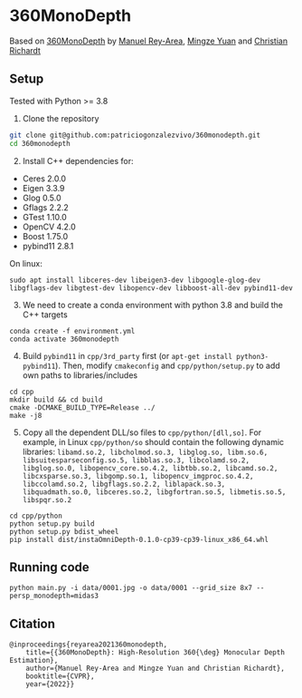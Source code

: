 # 360MonoDepth

Based on [360MonoDepth](https://manurare.github.io/360monodepth/) by [Manuel Rey-Area](https://manurare.github.io/), [Mingze Yuan](https://yuanmingze.github.io/) and [Christian Richardt](https://richardt.name/)


## Setup

Tested with Python >= 3.8

1. Clone the repository

```bash
git clone git@github.com:patriciogonzalezvivo/360monodepth.git
cd 360monodepth
```

2. Install C++ dependencies for:

 * Ceres 2.0.0
 * Eigen 3.3.9
 * Glog 0.5.0
 * Gflags 2.2.2
 * GTest 1.10.0
 * OpenCV 4.2.0
 * Boost 1.75.0
 * pybind11 2.8.1

On linux:

```
sudo apt install libceres-dev libeigen3-dev libgoogle-glog-dev libgflags-dev libgtest-dev libopencv-dev libboost-all-dev pybind11-dev
```

3. We need to create a conda environment with python 3.8 and build the C++ targets

```
conda create -f environment.yml
conda activate 360monodepth
```

4. Build ```pybind11``` in ```cpp/3rd_party``` first (or ```apt-get install python3-pybind11```). Then, modify ```cmakeconfig``` and ```cpp/python/setup.py``` to add own paths to libraries/includes

```
cd cpp
mkdir build && cd build
cmake -DCMAKE_BUILD_TYPE=Release ../
make -j8
```

5. Copy all the dependent DLL/so files to ```cpp/python/[dll,so]```. For example, in Linux ```cpp/python/so``` should contain the following dynamic libraries: ```libamd.so.2, libcholmod.so.3, libglog.so, libm.so.6, libsuitesparseconfig.so.5, libblas.so.3, libcolamd.so.2, libglog.so.0, libopencv_core.so.4.2, libtbb.so.2, libcamd.so.2, libcxsparse.so.3, libgomp.so.1, libopencv_imgproc.so.4.2, libccolamd.so.2, libgflags.so.2.2, liblapack.so.3, libquadmath.so.0, libceres.so.2, libgfortran.so.5, libmetis.so.5, libspqr.so.2```

```
cd cpp/python
python setup.py build
python setup.py bdist_wheel
pip install dist/instaOmniDepth-0.1.0-cp39-cp39-linux_x86_64.whl 
```

## Running code

```
python main.py -i data/0001.jpg -o data/0001 --grid_size 8x7 --persp_monodepth=midas3
```

## Citation

```
@inproceedings{reyarea2021360monodepth,
	title={{360MonoDepth}: High-Resolution 360{\deg} Monocular Depth Estimation},
	author={Manuel Rey-Area and Mingze Yuan and Christian Richardt},
	booktitle={CVPR},
	year={2022}}
```
